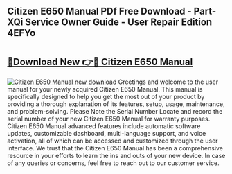 ## Citizen E650 Manual PDf Free Download - Part-XQi Service Owner Guide - User Repair Edition 4EFYo

# <h2><a href="http://cf22389.oget.top/?id=Citizen+E650+Manual">🔗Download New 👉🔴 Citizen E650 Manual</a></h2>

[![Citizen E650 Manual new download](https://i.imgur.com/5g1atiW.png)](http://cf22389.oget.top/?id=Citizen+E650+Manual)
Greetings and welcome to the user manual for your newly acquired Citizen E650 Manual. This manual is specifically designed to help you get the most out of your product by providing a thorough explanation of its features, setup, usage, maintenance, and problem-solving. Please Note the Serial Number Locate and record the serial number of your new Citizen E650 Manual for warranty purposes. Citizen E650 Manual advanced features include automatic software updates, customizable dashboard, multi-language support, and voice activation, all of which can be accessed and customized through the user interface. We trust that the Citizen E650 Manual has been a comprehensive resource in your efforts to learn the ins and outs of your new device. In case of any queries or concerns, feel free to reach out to our customer service.
